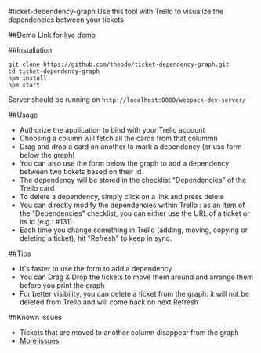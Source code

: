 #ticket-dependency-graph
Use this tool with Trello to visualize the dependencies between your tickets

##Demo
Link for [live demo](https://theodo.github.io/ticket-dependency-graph/)

##Installation
```
git clone https://github.com/theodo/ticket-dependency-graph.git
cd ticket-dependency-graph
npm install
npm start
```
Server should be running on `http://localhost:8080/webpack-dev-server/`

##Usage
* Authorize the application to bind with your Trello account
* Choosing a column will fetch all the cards from that colummn
* Drag and drop a card on another to mark a dependency (or use form below the graph)
* You can also use the form below the graph to add a dependency between two tickets based on their id
* The dependency will be stored in the checklist "Dependencies" of the Trello card
* To delete a dependency, simply click on a link and press delete
* You can directly modify the dependencies within Trello : as an item of the "Dependencies" checklist, you can either use the URL of a ticket or its id (e.g.: #131)
* Each time you change something in Trello (adding, moving, copying or deleting a ticket), hit "Refresh" to keep in sync.

##Tips
* It's faster to use the form to add a dependency
* You can Drag & Drop the tickets to move them around and arrange them before you print the graph
* For better visibility, you can delete a ticket from the graph: it will not be deleted from Trello and will come back on next Refresh

##Known issues
* Tickets that are moved to another column disappear from the graph
* [More issues](https://github.com/Varal7/ticket-dependency-graph/issues)
